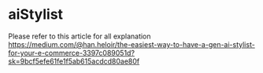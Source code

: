 # aiStylist


Please refer to this article for all explanation
https://medium.com/@han.heloir/the-easiest-way-to-have-a-gen-ai-stylist-for-your-e-commerce-3397c089051d?sk=9bcf5efe61fe1f5ab615acdcd80ae80f
